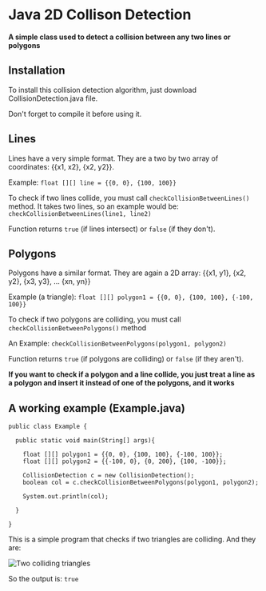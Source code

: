 # Java 2D Collison Detection

**A simple class used to detect a collision between any two lines or polygons**

## Installation

To install this collision detection algorithm, just download CollisionDetection.java file.

Don't forget to compile it before using it.

## Lines

Lines have a very simple format. They are a two by two array of coordinates: {{x1, x2}, {x2, y2}}.

Example:
`float [][] line = {{0, 0}, {100, 100}}`

To check if two lines collide, you must call `checkCollisionBetweenLines()` method. It takes two lines, so an example would be:
`checkCollisionBetweenLines(line1, line2)`

Function returns `true` (if lines intersect) or `false` (if they don't).

## Polygons

Polygons have a similar format. They are again a 2D array: {{x1, y1}, {x2, y2}, {x3, y3}, ... {xn, yn}}

Example (a triangle):
`float [][] polygon1 = {{0, 0}, {100, 100}, {-100, 100}}`

To check if two polygons are colliding, you must call `checkCollisionBetweenPolygons()` method

An Example:
`checkCollisionBetweenPolygons(polygon1, polygon2)`

Function returns `true` (if polygons are colliding) or `false` (if they aren't).

**If you want to check if a polygon and a line collide, you just treat a line as a polygon and insert it instead of one of the polygons, and it works**

## A working example (Example.java)


```
public class Example {

  public static void main(String[] args){

    float [][] polygon1 = {{0, 0}, {100, 100}, {-100, 100}};
    float [][] polygon2 = {{-100, 0}, {0, 200}, {100, -100}};

    CollisionDetection c = new CollisionDetection();
    boolean col = c.checkCollisionBetweenPolygons(polygon1, polygon2);

    System.out.println(col);

  }

}
```

This is a simple program that checks if two triangles are colliding. And they are:

![Two colliding triangles](https://i.imgur.com/NgjUl8D.png)

So the output is: `true`
